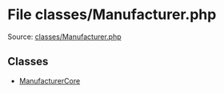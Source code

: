 File classes/Manufacturer.php
=========

Source: [classes/Manufacturer.php](https://github.com/PrestaShop/PrestaShop/blob/1.5.6.1/classes/Manufacturer.php)


Classes
-------

* [ManufacturerCore](class.ManufacturerCore.md)

